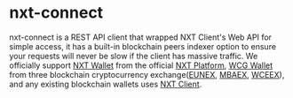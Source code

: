 # nxt-connect

nxt-connect is a REST API client that wrapped NXT Client's Web API for simple access, it has a built-in blockchain peers indexer option to ensure your requests will never be slow if the client has massive traffic. 
We officially support [NXT Wallet](https://demo.nxtplatform.org/index.html) from the official [NXT Platform](https://nxtplatform.org/),  [WCG Wallet](https://wcgacc.com/) from three blockchain cryptocurrency exchange([EUNEX](https://eunex.co/), [MBAEX](https://mbaex.com/#/index), [WCEEX](https://www.wceex.com/)), and any existing blockchain wallets uses [NXT Client](https://nxtplatform.org/download/).

